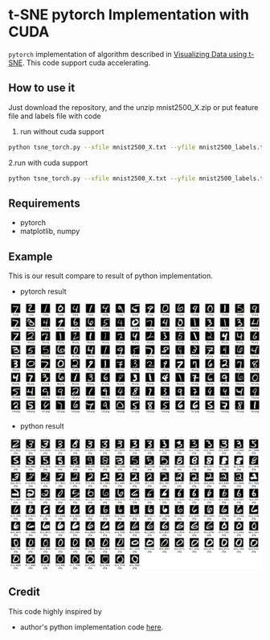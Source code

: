 # t-SNE pytorch Implementation with CUDA
`pytorch` implementation of algorithm described in [Visualizing Data using t-SNE](https://lvdmaaten.github.io/publications/papers/JMLR_2014.pdf). This code support cuda accelerating.

## How to use it
Just download the repository, and the unzip mnist2500_X.zip or put feature file and labels file with code
1. run without cuda support
```bash
python tsne_torch.py --xfile mnist2500_X.txt --yfile mnist2500_labels.txt --cuda 0
```
2.run with cuda support 
```bash
python tsne_torch.py --xfile mnist2500_X.txt --yfile mnist2500_labels.txt --cuda 1
```

## Requirements
* pytorch
* matplotlib, numpy


## Example
This is our result compare to result of python implementation.
* pytorch result

![pytorch result](images/mnist_before.png)
* python result

![python result](images/mnist_after.png)



## Credit
This code highly inspired by 
* author's python implementation code [here](https://lvdmaaten.github.io/tsne/).
